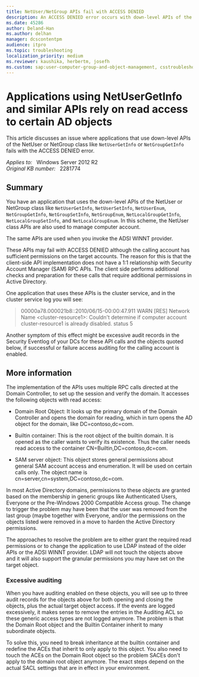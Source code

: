 ```yaml
---
title: NetUser/NetGroup APIs fail with ACCESS DENIED
description: An ACCESS DENIED error occurs with down-level APIs of the NetUser or NetGroup class like NetUserGetInfo or NetGroupGetInfo.
ms.date: 45286
author: Deland-Han
ms.author: delhan
manager: dcscontentpm
audience: itpro
ms.topic: troubleshooting
localization_priority: medium
ms.reviewer: kaushika, herbertm, josefh
ms.custom: sap:user-computer-group-and-object-management, csstroubleshoot
---
```

# Applications using NetUserGetInfo and similar APIs rely on read access to certain AD objects

This article discusses an issue where applications that use down-level APIs of the NetUser or NetGroup class like `NetUserGetInfo` or `NetGroupGetInfo` fails with the ACCESS DENIED error.

_Applies to:_ &nbsp; Windows Server 2012 R2  
_Original KB number:_ &nbsp; 2281774

## Summary

You have an application that uses the down-level APIs of the NetUser or NetGroup class like `NetUserGetInfo`, `NetUserSetInfo`, `NetUserEnum`, `NetGroupGetInfo`, `NetGroupSetInfo`, `NetGroupEnum`, `NetLocalGroupGetInfo`, `NetLocalGroupSetInfo`, and `NetLocalGroupEnum`. In this scheme, the NetUser class APIs are also used to manage computer account.

The same APIs are used when you invoke the ADSI WINNT provider.

These APIs may fail with ACCESS DENIED although the calling account has sufficient permissions on the target accounts. The reason for this is that the client-side API implementation does not have a 1:1 relationship with Security Account Manager (SAM) RPC APIs. The client side performs additional checks and preparation for these calls that require additional permissions in Active Directory.

One application that uses these APIs is the cluster service, and in the cluster service log you will see:

> 00000a78.000021b8::2010/06/15-00:00:47.911 WARN [RES] Network Name \<cluster-resource1>: Couldn't determine if computer account cluster-resource1 is already disabled. status 5  

Another symptom of this effect might be excessive audit records in the Security Eventlog of your DCs for these API calls and the objects quoted below, if successful or failure access auditing for the calling account is enabled.

## More information

The implementation of the APIs uses multiple RPC calls directed at the Domain Controller, to set up the session and verify the domain. It accesses the following objects with read access:

- Domain Root Object: It looks up the primary domain of the Domain Controller and opens the domain for reading, which in turn opens the AD object for the domain, like DC=contoso,dc=com.

- Builtin container: This is the root object of the builtin domain. It is opened as the caller wants to verify its existence. Thus the caller needs read access to the container CN=Builtin,DC=contoso,dc=com.

- SAM server object: This object stores general permissions about general SAM account access and enumeration. It will be used on certain calls only. The object name is cn=server,cn=system,DC=contoso,dc=com.

In most Active Directory domains, permissions to these objects are granted based on the membership in generic groups like Authenticated Users, Everyone or the Pre-Windows 2000 Compatible Access group. The change to trigger the problem may have been that the user was removed from the last group (maybe together with Everyone, and/or the permissions on the objects listed were removed in a move to harden the Active Directory permissions.

The approaches to resolve the problem are to either grant the required read permissions or to change the application to use LDAP instead of the older APIs or the ADSI WINNT provider. LDAP will not touch the objects above and it will also support the granular permissions you may have set on the target object.

### Excessive auditing

When you have auditing enabled on these objects, you will see up to three audit records for the objects above for both opening and closing the objects, plus the actual target object access. If the events are logged excessively, it makes sense to remove the entries in the Auditing ACL so these generic access types are not logged anymore. The problem is that the Domain Root object and the Builtin Container inherit to many subordinate objects.

To solve this, you need to break inheritance at the builtin container and redefine the ACEs that inherit to only apply to this object. You also need to touch the ACEs on the Domain Root object so the problem SACEs don't apply to the domain root object anymore. The exact steps depend on the actual SACL settings that are in effect in your environment.
